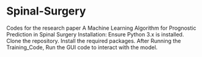 # Spinal-Surgery
Codes for the research paper A Machine Learning Algorithm for Prognostic Prediction in Spinal Surgery
Installation: Ensure Python 3.x is installed. Clone the repository. Install the required packages.
After Running the Training_Code, Run the GUI code to interact with the model. 
